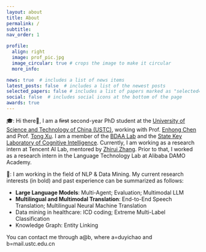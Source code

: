 ```yaml
---
layout: about
title: About
permalink: /
subtitle: 
nav_order: 1

profile:
  align: right
  image: prof_pic.jpg
  image_circular: true # crops the image to make it circular
  more_info: 

news: true  # includes a list of news items
latest_posts: false  # includes a list of the newest posts
selected_papers: false # includes a list of papers marked as "selected={true}"
social: false  # includes social icons at the bottom of the page
awards: true
---
```


🎓: Hi there👋, I am a  ~~first~~ second-year PhD student at the [University of Science and Technology of China (USTC)](https://www.ustc.edu.cn/), working with Prof. [Enhong Chen](http://staff.ustc.edu.cn/~cheneh/) and Prof. [Tong Xu](http://staff.ustc.edu.cn/~tongxu/). I am a member of the [BDAA Lab](https://bigdata.ustc.edu.cn/) and the [State Key Laboratory of Cognitive Intelligence](http://cogskl.iflytek.com/).
Currently, I am working as a research intern at Tencent AI Lab, mentored by [Zhirui Zhang](https://zrustc.github.io/). Prior to that, I worked as a research intern in the Language Technology Lab at Alibaba DAMO Academy.

🎯: I am working in the field of NLP & Data Mining. My current research interests (in bold) and past experience can be summarized as follows:
  - **Large Language Models**: Multi-Agent; Evaluation; Multimodal LLM
  - **Multilingual and Multimodal Translation**: End-to-End Speech Translation; Multilingual Neural Machine Translation
  - Data mining in healthcare: ICD coding; Extreme Multi-Label Classification
  - Knowledge Graph: Entity Linking

You can contact me through a@b, where a=duyichao and b=mail.ustc.edu.cn